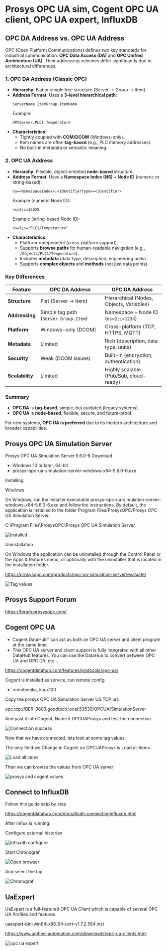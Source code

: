 # Prosys OPC UA sim, Cogent OPC UA client, OPC UA expert,  InfluxDB

## OPC DA Address vs. OPC UA Address

OPC (Open Platform Communications) defines two key standards for industrial communication: **OPC Data Access (DA)** and **OPC Unified Architecture (UA)**. Their addressing schemes differ significantly due to architectural differences.

### **1. OPC DA Address (Classic OPC)**
- **Hierarchy**: Flat or simple tree structure (Server → Group → Item).  
- **Address Format**: Uses a **3-level hierarchical path**:  
  ```
  ServerName.ItemGroup.ItemName
  ```
  Example:  
  ```
  OPCServer.PLC1.Temperature
  ```
- **Characteristics**:
  - Tightly coupled with **COM/DCOM** (Windows-only).  
  - Item names are often **tag-based** (e.g., PLC memory addresses).  
  - No built-in metadata or semantic meaning.  

### **2. OPC UA Address**
- **Hierarchy**: Flexible, object-oriented **node-based** structure.  
- **Address Format**: Uses a **Namespace Index (NS) + Node ID** (numeric or string-based):  
  ```
  ns=<NamespaceIndex>;<IdentifierType>=<Identifier>
  ```
  Example (numeric Node ID):  
  ```
  ns=2;i=15025
  ```
  Example (string-based Node ID):  
  ```
  ns=3;s="PLC1/Temperature"
  ```
- **Characteristics**:
  - Platform-independent (cross-platform support).  
  - Supports **browse paths** for human-readable navigation (e.g., `/Objects/PLC1/Temperature`).  
  - Includes **metadata** (data type, description, engineering units).  
  - Supports **complex objects** and **methods** (not just data points).  

### **Key Differences**
| Feature | OPC DA Address | OPC UA Address |
|-----------------|---------------|---------------|
| **Structure** | Flat (Server → Item) | Hierarchical (Nodes, Objects, Variables) |
| **Addressing** | Simple tag path (`Server.Group.Item`) | Namespace + Node ID (`ns=2;i=1234`) |
| **Platform** | Windows-only (DCOM) | Cross-platform (TCP, HTTPS, MQTT) |
| **Metadata** | Limited | Rich (description, data type, units) |
| **Security** | Weak (DCOM issues) | Built-in (encryption, authentication) |
| **Scalability** | Limited | Highly scalable (Pub/Sub, cloud-ready) |

### **Summary**
- **OPC DA** is **tag-based**, simple, but outdated (legacy systems).  
- **OPC UA** is **node-based**, flexible, secure, and future-proof.  

For new systems, **OPC UA is preferred** due to its modern architecture and broader capabilities.


## Prosys OPC UA Simulation Server


Prosys OPC UA Simulation Server 5.6.0-6 Download

* Windows 10 or later, 64-bit
* prosys-opc-ua-simulation-server-windows-x64-5.6.0-6.exe

Installing

Windows

On Windows, run the installer executable prosys-opc-ua-simulation-server-windows-x64-5.6.0-6.exe and follow the instructions. By default, the application is installed to the folder Program Files/ProsysOPC/Prosys OPC UA Simulation Server.

C:\Program Files\ProsysOPC\Prosys OPC UA Simulation Server

![installed](https://github.com/spawnmarvel/quickguides/blob/main/cogent-opcua-influxdb/images/procosys.png)

Uninstallation

On Windows the application can be uninstalled through the Control Panel or the Apps & features menu, or optionally with the uninstaller that is located in the installation folder.

https://prosysopc.com/products/opc-ua-simulation-server/evaluate/


![Tag values](https://github.com/spawnmarvel/quickguides/blob/main/cogent-opcua-influxdb/images/tag_values.png)


## Prosys Support Forum

https://forum.prosysopc.com/


## Cogent OPC UA

* Cogent DataHub™ can act as both an OPC UA server and client program at the same time.
* This OPC UA server and client support is fully integrated with all other DataHub features. You can use the DataHub to convert between OPC UA and OPC DA, etc...

https://cogentdatahub.com/features/protocols/opc-ua/

Cogent is installed as service, run remote config.

* remotemika, linux100

Copy the prosys OPC UA Simulation Server US TCP url:

opc.tcp://BER-0803.goodtech.local:53530/OPCUA/SimulationServer

And past it into Cogent, Name it OPCUAProsys and test the connection.

![Connection success](https://github.com/spawnmarvel/quickguides/blob/main/cogent-opcua-influxdb/images/connection_success.png)

Now that we have connected, lets look at some tag values.

The only field we Change in Cogent on OPCUAProsys is Load all items.

![Load all items](https://github.com/spawnmarvel/quickguides/blob/main/cogent-opcua-influxdb/images/load_items.png)

Then we can browse the values from OPC UA server

![prosys and cogent values](https://github.com/spawnmarvel/quickguides/blob/main/cogent-opcua-influxdb/images/prosys_and_cogent_values.png)

## Connect to InfluxDB

Follow this guide setp by step

https://cogentdatahub.com/docs/#cdh-connectinginfluxdb.html

After influx is running:

Configure external historian

![Influxdb configure](https://github.com/spawnmarvel/quickguides/blob/main/cogent-opcua-influxdb/images/influxdb_conf.png)

Start Chronograf

![Open browser](https://github.com/spawnmarvel/quickguides/blob/main/cogent-opcua-influxdb/images/open_browser.png)

And select the tag

![Chronograf](https://github.com/spawnmarvel/quickguides/blob/main/cogent-opcua-influxdb/images/chronograf.png)



## UaExpert

UaExpert is a full-featured OPC UA Client which is capable of several OPC UA Profiles and features.

uaexpert-bin-win64-x86_64-ucrt-v1.7.2.584.msi

https://www.unified-automation.com/downloads/opc-ua-clients.html

![opc ua expert](https://github.com/spawnmarvel/quickguides/blob/main/cogent-opcua-influxdb/images/uaexpert.png)
